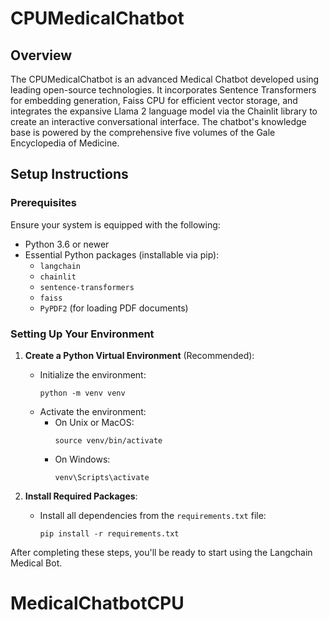 # CPUMedicalChatbot

## Overview
The CPUMedicalChatbot is an advanced Medical Chatbot developed using leading open-source technologies. It incorporates Sentence Transformers for embedding generation, Faiss CPU for efficient vector storage, and integrates the expansive Llama 2 language model via the Chainlit library to create an interactive conversational interface. The chatbot's knowledge base is powered by the comprehensive five volumes of the Gale Encyclopedia of Medicine.

## Setup Instructions

### Prerequisites
Ensure your system is equipped with the following:
- Python 3.6 or newer
- Essential Python packages (installable via pip):
  - `langchain`
  - `chainlit`
  - `sentence-transformers`
  - `faiss`
  - `PyPDF2` (for loading PDF documents)

### Setting Up Your Environment
1. **Create a Python Virtual Environment** (Recommended):
   - Initialize the environment: 
     ```
     python -m venv venv
     ```
   - Activate the environment:
     - On Unix or MacOS: 
       ```
       source venv/bin/activate
       ```
     - On Windows: 
       ```
       venv\Scripts\activate
       ```

2. **Install Required Packages**:
   - Install all dependencies from the `requirements.txt` file:
     ```
     pip install -r requirements.txt
     ```

After completing these steps, you'll be ready to start using the Langchain Medical Bot.
# MedicalChatbotCPU
